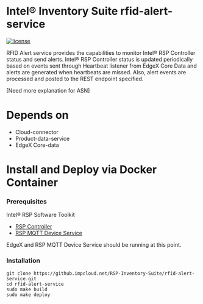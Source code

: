 # Intel® Inventory Suite rfid-alert-service
[![license](https://img.shields.io/badge/license-Apache%20v2.0-blue.svg)](LICENSE)

RFID Alert service provides the capabilities to monitor Intel® RSP Controller status and send alerts. Intel® RSP Controller status is updated periodically based on events sent through Heartbeat listener from EdgeX Core Data and alerts are generated when heartbeats are missed. Also, alert events are processed and posted to the REST endpoint specified. 

[Need more explanation for ASN]

# Depends on

- Cloud-connector
- Product-data-service
- EdgeX Core-data

# Install and Deploy via Docker Container #

### Prerequisites ###

Intel® RSP Software Toolkit 

- [RSP Controller](https://github.com/intel/rsp-sw-toolkit-gw)
- [RSP MQTT Device Service](https://github.com/intel/rsp-sw-toolkit-im-suite-mqtt-device-service)

EdgeX and RSP MQTT Device Service should be running at this point.

### Installation ###

```
git clone https://github.impcloud.net/RSP-Inventory-Suite/rfid-alert-service.git
cd rfid-alert-service
sudo make build
sudo make deploy
```


